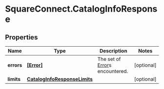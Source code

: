 # SquareConnect.CatalogInfoResponse

## Properties
Name | Type | Description | Notes
------------ | ------------- | ------------- | -------------
**errors** | [**[Error]**](Error.md) | The set of [Error](#type-error)s encountered. | [optional] 
**limits** | [**CatalogInfoResponseLimits**](CatalogInfoResponseLimits.md) |  | [optional] 


